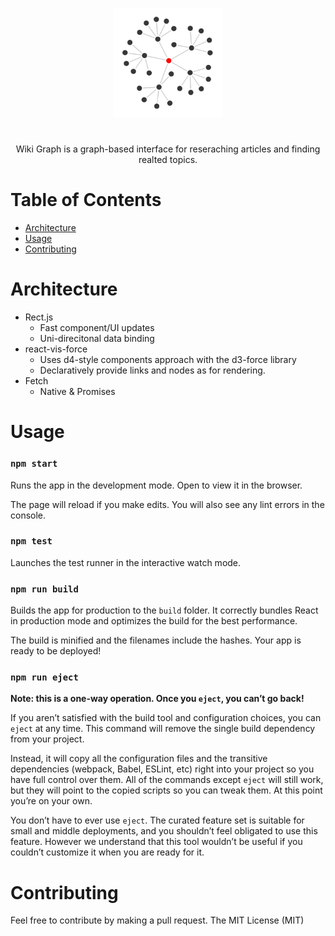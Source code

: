 <p align="center"><img src="src\assets\logo.svg" width="175" title="Wiki Graph Logo"><h1></h1></p>

<p align="center">
Wiki Graph is a graph-based interface for reseraching articles and finding realted topics.
</p>

# Table of Contents

- [Architecture](#architecture)
- [Usage](#usage)
- [Contributing](#contributing)

# Architecture

- Rect.js
  - Fast component/UI updates
  - Uni-direcitonal data binding
- react-vis-force
  - Uses d4-style components approach with the d3-force library
  - Declaratively provide links and nodes as for rendering.
- Fetch
  - Native & Promises

# Usage

### `npm start`

Runs the app in the development mode.
Open to view it in the browser.

The page will reload if you make edits.
You will also see any lint errors in the console.

### `npm test`

Launches the test runner in the interactive watch mode.

### `npm run build`

Builds the app for production to the `build` folder.
It correctly bundles React in production mode and optimizes the build for the best performance.

The build is minified and the filenames include the hashes.
Your app is ready to be deployed!

### `npm run eject`

**Note: this is a one-way operation. Once you `eject`, you can’t go back!**

If you aren’t satisfied with the build tool and configuration choices, you can `eject` at any time. This command will remove the single build dependency from your project.

Instead, it will copy all the configuration files and the transitive dependencies (webpack, Babel, ESLint, etc) right into your project so you have full control over them. All of the commands except `eject` will still work, but they will point to the copied scripts so you can tweak them. At this point you’re on your own.

You don’t have to ever use `eject`. The curated feature set is suitable for small and middle deployments, and you shouldn’t feel obligated to use this feature. However we understand that this tool wouldn’t be useful if you couldn’t customize it when you are ready for it.

# Contributing

Feel free to contribute by making a pull request.
The MIT License (MIT)
